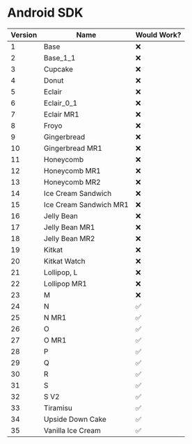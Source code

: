 # Android SDK

| Version | Name                   | Would Work?        |
|---------|------------------------|--------------------|
| 1       | Base                   | :x:                |
| 2       | Base_1_1               | :x:                |
| 3       | Cupcake                | :x:                |
| 4       | Donut                  | :x:                |
| 5       | Eclair                 | :x:                |
| 6       | Eclair_0_1             | :x:                |
| 7       | Eclair MR1             | :x:                |
| 8       | Froyo                  | :x:                |
| 9       | Gingerbread            | :x:                |
| 10      | Gingerbread MR1        | :x:                |
| 11      | Honeycomb              | :x:                |
| 12      | Honeycomb MR1          | :x:                |
| 13      | Honeycomb MR2          | :x:                |
| 14      | Ice Cream Sandwich     | :x:                |
| 15      | Ice Cream Sandwich MR1 | :x:                |
| 16      | Jelly Bean             | :x:                |
| 17      | Jelly Bean MR1         | :x:                |
| 18      | Jelly Bean MR2         | :x:                |
| 19      | Kitkat                 | :x:                |
| 20      | Kitkat Watch           | :x:                |
| 21      | Lollipop, L            | :x:                |
| 22      | Lollipop MR1           | :x:                |
| 23      | M                      | :x:                |
| 24      | N                      | :white_check_mark: |
| 25      | N MR1                  | :white_check_mark: |
| 26      | O                      | :white_check_mark: |
| 27      | O MR1                  | :white_check_mark: |
| 28      | P                      | :white_check_mark: |
| 29      | Q                      | :white_check_mark: |
| 30      | R                      | :white_check_mark: |
| 31      | S                      | :white_check_mark: |
| 32      | S V2                   | :white_check_mark: |
| 33      | Tiramisu               | :white_check_mark: |
| 34      | Upside Down Cake       | :white_check_mark: |
| 35      | Vanilla Ice Cream      | :white_check_mark: |

